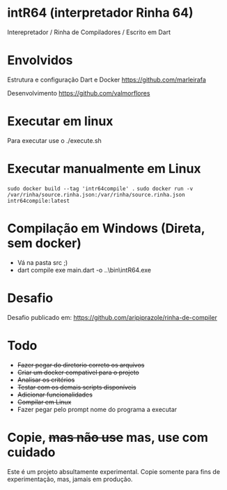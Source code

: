 # intR64 (interpretador Rinha 64)
Interepretador / Rinha de Compiladores / Escrito em Dart

# Envolvidos

Estrutura e configuração Dart e Docker 
<https://github.com/marleirafa>

Desenvolvimento 
<https://github.com/valmorflores>

# Executar em linux
Para executar use o ./execute.sh

# Executar manualmente em Linux

```sudo docker build --tag 'intr64compile' .```
```sudo docker run -v /var/rinha/source.rinha.json:/var/rinha/source.rinha.json intr64compile:latest```



# Compilação em Windows (Direta, sem docker)
- Vá na pasta src ;)
- dart compile exe main.dart -o ..\bin\intR64.exe

# Desafio

Desafio publicado em:
https://github.com/aripiprazole/rinha-de-compiler

# Todo
- ~~Fazer pegar do diretorio correto os arquivos~~
- ~~Criar um docker compativel para o projeto~~
- ~~Analisar os critérios~~
- ~~Testar com os demais scripts disponíveis~~
- ~~Adicionar funcionalidades~~
- ~~Compilar em Linux~~
- Fazer pegar pelo prompt nome do programa a executar

# Copie, ~~mas não use~~ mas, use com cuidado
Este é um projeto absultamente experimental. Copie somente para fins de experimentação, mas, jamais em produção.


